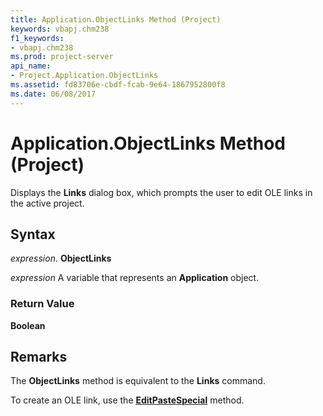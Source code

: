 ```yaml
---
title: Application.ObjectLinks Method (Project)
keywords: vbapj.chm238
f1_keywords:
- vbapj.chm238
ms.prod: project-server
api_name:
- Project.Application.ObjectLinks
ms.assetid: fd83706e-cbdf-fcab-9e64-1867952800f8
ms.date: 06/08/2017
---
```



# Application.ObjectLinks Method (Project)

Displays the **Links** dialog box, which prompts the user to edit OLE links in the active project.


## Syntax

 _expression_. **ObjectLinks**

 _expression_ A variable that represents an **Application** object.


### Return Value

 **Boolean**


## Remarks

The **ObjectLinks** method is equivalent to the **Links** command.

To create an OLE link, use the **[EditPasteSpecial](application-editpastespecial-method-project.md)** method.


